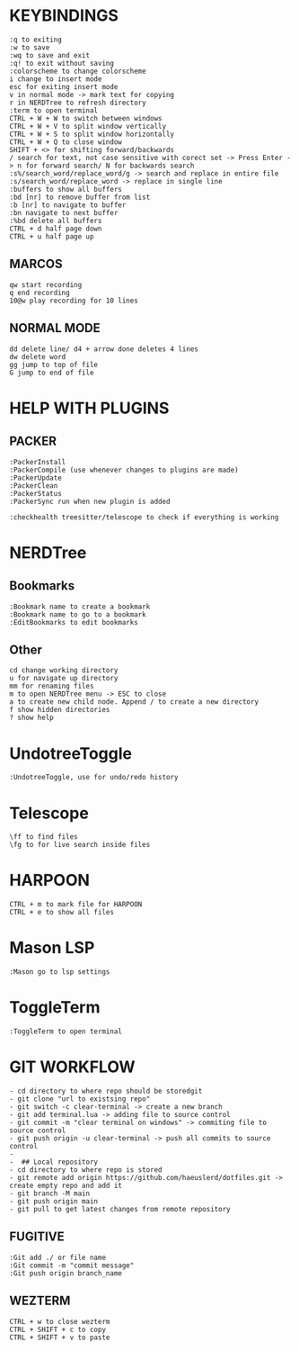 # KEYBINDINGS
    :q to exiting
    :w to save
    :wq to save and exit
    :q! to exit without saving
    :colorscheme to change colorscheme
    i change to insert mode
    esc for exiting insert mode
    v in normal mode -> mark text for copying
    r in NERDTree to refresh directory
    :term to open terminal
    CTRL + W + W to switch between windows
    CTRL + W + V to split window vertically
    CTRL + W + S to split window horizontally
    CTRL + W + Q to close window
    SHIFT + <> for shifting forward/backwards
    / search for text, not case sensitive with corect set -> Press Enter -> n for forward search/ N for backwards search
    :s%/search_word/replace_word/g -> search and replace in entire file
    :s/search_word/replace_word -> replace in single line
    :buffers to show all buffers
    :bd [nr] to remove buffer from list
    :b [nr] to navigate to buffer
    :bn navigate to next buffer
    :%bd delete all buffers
    CTRL + d half page down
    CTRL + u half page up
## MARCOS
    qw start recording
    q end recording
    10@w play recording for 10 lines

## NORMAL MODE
    dd delete line/ d4 + arrow done deletes 4 lines
    dw delete word
    gg jump to top of file
    G jump to end of file

# HELP WITH PLUGINS

## PACKER
    :PackerInstall
    :PackerCompile (use whenever changes to plugins are made)
    :PackerUpdate
    :PackerClean
    :PackerStatus
    :PackerSync run when new plugin is added

    :checkhealth treesitter/telescope to check if everything is working

# NERDTree
## Bookmarks
    :Bookmark name to create a bookmark
    :Bookmark name to go to a bookmark
    :EditBookmarks to edit bookmarks

## Other
    cd change working directory
    u for navigate up directory
    mm for renaming files 
    m to open NERDTree menu -> ESC to close
    a to create new child node. Append / to create a new directory
    f show hidden directories
    ? show help

# UndotreeToggle
    :UndotreeToggle, use for undo/redo history

# Telescope
    \ff to find files
    \fg to for live search inside files
# HARPOON
    CTRL + m to mark file for HARPOON
    CTRL + e to show all files

# Mason LSP
    :Mason go to lsp settings

# ToggleTerm
    :ToggleTerm to open terminal

# GIT WORKFLOW
    - cd directory to where repo should be storedgit
    - git clone "url to existsing repo"
    - git switch -c clear-terminal -> create a new branch
    - git add terminal.lua -> adding file to source control
    - git commit -m "clear terminal on windows" -> commiting file to source control
    - git push origin -u clear-terminal -> push all commits to source control
    - 
    -  ## Local repository
    - cd directory to where repo is stored
    - git remote add origin https://github.com/haeuslerd/dotfiles.git -> create empty repo and add it
    - git branch -M main
    - git push origin main
    - git pull to get latest changes from remote repository

## FUGITIVE
    :Git add ./ or file name
    :Git commit -m "commit message"
    :Git push origin branch_name

## WEZTERM
    CTRL + w to close wezterm
    CTRL + SHIFT + c to copy
    CTRL + SHIFT + v to paste 
